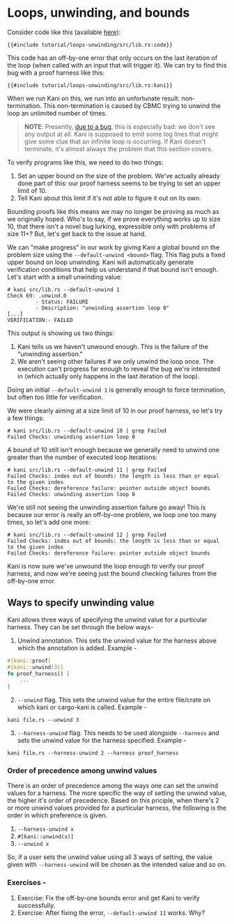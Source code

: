 # Loops, unwinding, and bounds

Consider code like this (available [here](https://github.com/model-checking/kani/blob/main/docs/src/tutorial/loops-unwinding/src/lib.rs)):

```rust,noplaypen
{{#include tutorial/loops-unwinding/src/lib.rs:code}}
```

This code has an off-by-one error that only occurs on the last iteration of the loop (when called with an input that will trigger it).
We can try to find this bug with a proof harness like this:

```rust,noplaypen
{{#include tutorial/loops-unwinding/src/lib.rs:kani}}
```

When we run Kani on this, we run into an unfortunate result: non-termination.
This non-termination is caused by CBMC trying to unwind the loop an unlimited number of times.

> **NOTE**: Presently, [due to a bug](https://github.com/model-checking/kani/issues/493), this is especially bad: we don't see any output at all.
> Kani is supposed to emit some log lines that might give some clue that an infinite loop is occurring.
> If Kani doesn't terminate, it's almost always the problem that this section covers.

To verify programs like this, we need to do two things:

1. Set an upper bound on the size of the problem.
We've actually already done part of this: our proof harness seems to be trying to set an upper limit of 10.
2. Tell Kani about this limit if it's not able to figure it out on its own.

Bounding proofs like this means we may no longer be proving as much as we originally hoped.
Who's to say, if we prove everything works up to size 10, that there isn't a novel bug lurking, expressible only with problems of size 11+?
But, let's get back to the issue at hand.

We can "make progress" in our work by giving Kani a global bound on the problem size using the `--default-unwind <bound>` flag.
This flag puts a fixed upper bound on loop unwinding.
Kani will automatically generate verification conditions that help us understand if that bound isn't enough.
Let's start with a small unwinding value:

```
# kani src/lib.rs --default-unwind 1
Check 69: .unwind.0
         - Status: FAILURE
         - Description: "unwinding assertion loop 0"
[...]
VERIFICATION:- FAILED
```

This output is showing us two things:

1. Kani tells us we haven't unwound enough. This is the failure of the "unwinding assertion."
2. We aren't seeing other failures if we only unwind the loop once.
The execution can't progress far enough to reveal the bug we're interested in (which actually only happens in the last iteration of the loop).

Doing an initial `--default-unwind 1` is generally enough to force termination, but often too little for verification.

We were clearly aiming at a size limit of 10 in our proof harness, so let's try a few things:

```
# kani src/lib.rs --default-unwind 10 | grep Failed
Failed Checks: unwinding assertion loop 0
```

A bound of 10 still isn't enough because we generally need to unwind one greater than the number of executed loop iterations:

```
# kani src/lib.rs --default-unwind 11 | grep Failed
Failed Checks: index out of bounds: the length is less than or equal to the given index
Failed Checks: dereference failure: pointer outside object bounds
Failed Checks: unwinding assertion loop 0
```

We're still not seeing the unwinding assertion failure go away!
This is because our error is really an off-by-one problem, we loop one too many times, so let's add one more:

```
# kani src/lib.rs --default-unwind 12 | grep Failed
Failed Checks: index out of bounds: the length is less than or equal to the given index
Failed Checks: dereference failure: pointer outside object bounds
```

Kani is now sure we've unwound the loop enough to verify our proof harness, and now we're seeing just the bound checking failures from the off-by-one error.

## Ways to specify unwinding value

Kani allows three ways of specifying the unwind value for a purticular harness. They can be set through the below ways-

1. Unwind annotation. This sets the unwind value for the harness above which the annotation is added. Example -
``` rust
#[kani::proof]
#[kani::unwind(3)]
fn proof_harness() {
    ...
}
```
2. `--unwind` flag. This sets the unwind value for the entire file/crate on which kani or cargo-kani is called. Example -
```
kani file.rs --unwind 3
```
3. `--harness-unwind` flag. This needs to be used alongside `--harness` and sets the unwind value for the harness specified. Example -
```
kani file.rs --harness-unwind 2 --harness proof_harness
```

### Order of precedence among unwind values

There is an order of precedence among the ways one can set the unwind values for a harness. The more specific the way of setting the unwind value, the higher it's order of precedence. Based on this priciple, when there's 2 or more unwind values provided for a purticular harness, the following is the order in which preference is given.

1. `--harness-unwind x`
2. `#[kani::unwind(x)]`
3. `--unwind x`

So, if a user sets the unwind value using all 3 ways of setting, the value given with `--harness-unwind` will be chosen as the intended value and so on.


### Exercises -

1. Exercise: Fix the off-by-one bounds error and get Kani to verify successfully.
2. Exercise: After fixing the error, `--default-unwind 11` works. Why?
